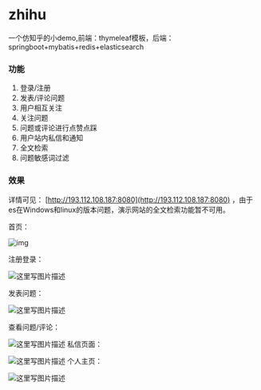 # zhihu
一个仿知乎的小demo,前端：thymeleaf模板，后端：springboot+mybatis+redis+elasticsearch



###  功能

1. 登录/注册
2. 发表/评论问题
3. 用户相互关注
4. 关注问题
5. 问题或评论进行点赞点踩
6. 用户站内私信和通知
7. 全文检索
8. 问题敏感词过滤

### 效果

详情可见： [http://193.112.108.187:8080](http://193.112.108.187:8080) ，由于es在Windows和linux的版本问题，演示网站的全文检索功能暂不可用。

首页：

![img](https://github.com/tcxiaotudou/zhihu/blob/master/src/main/resources/static/images/img/%E9%A6%96%E9%A1%B5.png)

 

注册登录：

![这里写图片描述](https://github.com/tcxiaotudou/zhihu/blob/master/src/main/resources/static/images/img/%E6%B3%A8%E5%86%8C%E7%99%BB%E5%BD%95.png)
 

发表问题：

![这里写图片描述](https://github.com/tcxiaotudou/zhihu/blob/master/src/main/resources/static/images/img/%E5%8F%91%E8%A1%A8%E9%97%AE%E9%A2%98.png)
 

查看问题/评论：

![这里写图片描述](https://github.com/tcxiaotudou/zhihu/blob/master/src/main/resources/static/images/img/%E6%9F%A5%E7%9C%8B%E9%97%AE%E9%A2%98%2C%E8%AF%84%E8%AE%BA.png)
私信页面：

![这里写图片描述](https://github.com/tcxiaotudou/zhihu/blob/master/src/main/resources/static/images/img/%E7%A7%81%E4%BF%A1%E9%A1%B5%E9%9D%A2.png)
个人主页：

![这里写图片描述](https://github.com/tcxiaotudou/zhihu/blob/master/src/main/resources/static/images/img/%E4%B8%AA%E4%BA%BA%E4%B8%BB%E9%A1%B5.png)

